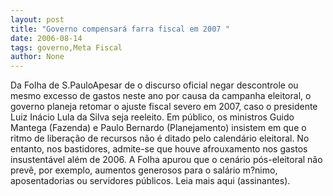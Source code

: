 ```yaml
---
layout: post
title: "Governo compensará farra fiscal em 2007 "
date: 2006-08-14
tags: governo,Meta Fiscal
author: None
---
```

Da Folha de S.PauloApesar de o discurso oficial negar descontrole ou mesmo excesso de gastos neste ano por causa da campanha eleitoral, o governo planeja retomar o ajuste fiscal severo em 2007, caso o presidente Luiz Inácio Lula da Silva seja reeleito.
Em público, os ministros Guido Mantega (Fazenda) e Paulo Bernardo (Planejamento) insistem em que o ritmo de liberação de recursos não é ditado pelo calendário eleitoral. No entanto, nos bastidores, admite-se que houve afrouxamento nos gastos insustentável além de 2006.
A Folha apurou que o cenário pós-eleitoral não prevê, por exemplo, aumentos generosos para o salário m?nimo, aposentadorias ou servidores públicos.
Leia mais aqui (assinantes). 